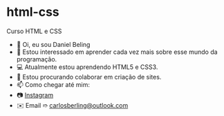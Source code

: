 # html-css
 Curso HTML e CSS

- 👋 Oi, eu sou Daniel Beling
- 👀 Estou interessado em aprender cada vez mais sobre esse mundo da programação.
- 💻 Atualmente estou aprendendo HTML5 e CSS3.
- 💞️ Estou procurando colaborar em criação de sites.
- 📫 Como chegar até mim: 
- 📷 <a href="https://www.instagram.com/unkw_sz/" target="_blank" rel= "external">Instagram</a>
- ✉️ Email ➱ carlosberling@outlook.com

